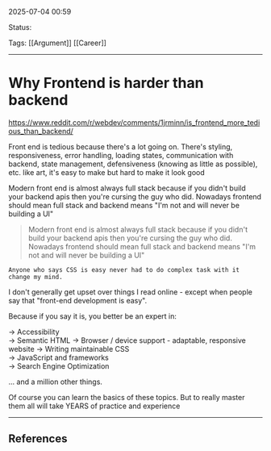 
2025-07-04 00:59

Status:

Tags: [[Argument]] [[Career]]

---
# Why Frontend is harder than backend
https://www.reddit.com/r/webdev/comments/1jrminn/is_frontend_more_tedious_than_backend/

Front end is tedious because there's a lot going on. There's styling, responsiveness, error handling, loading states, communication with backend, state management, defensiveness (knowing as little as possible), etc. like art, it's easy to make but hard to make it look good


Modern front end is almost always full stack because if you didn't build your backend apis then you're cursing the guy who did. Nowadays frontend should mean full stack and backend means "I'm not and will never be building a UI"

>Modern front end is almost always full stack because if you didn't build your backend apis then you're cursing the guy who did. Nowadays frontend should mean full stack and backend means "I'm not and will never be building a UI"

`Anyone who says CSS is easy never had to do complex task with it change my mind.`

I don't generally get upset over things I read online - except when people say that "front-end development is easy".  
  
Because if you say it is, you better be an expert in:  
  
→ Accessibility  
→ Semantic HTML
→ Browser / device support - adaptable, responsive website 
→ Writing maintainable CSS  
→ JavaScript and frameworks  
→ Search Engine Optimization
  
... and a million other things.  
  
Of course you can learn the basics of these topics. But to really master them all will take YEARS of practice and experience


---
## References